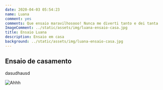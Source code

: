 ```yaml
---
date: 2020-04-03 05:54:23
name: Luana
comment: yes
comments: Que ensaio maravilhosooo! Nunca me diverti tanto e dei tanta risada. Estava precisando de um momento assim. As fotos ficaram excelentes. Já pedi para fazer meu álbum na hora.
ImageComment: ../static/assets/img/luana-ensaio-casa.jpg
title: Ensaio Luana
description: Ensaio em casa
background: ../static/assets/img/luana-ensaio-casa.jpg
---
```


## Ensaio de casamento

dasudhausd

![Ahhh](/assets/img/luana-ensaio-casa.jpg)
